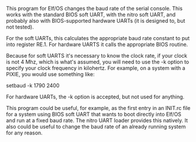 This program for Elf/OS changes the baud rate of the serial console. This works with the standard BIOS soft UART, with the nitro soft UART, and probably also with BIOS-supported hardware UARTs (it is designed to, but not tested).

For the soft UARTs, this calculates the appropriate baud rate constant to put into register RE.1. For hardware UARTS it calls the appropriate BIOS routine.

Because for soft UARTS it's necessary to know the clock rate, if your clock is not 4 Mhz, which is what's assumed, you will need to use the -k option to specify your clock frequency in kilohertz. For example, on a system with a PIXIE, you would use something like:

setbaud -k 1790 2400

For hardware UARTs, the -k option is accepted, but not used for anything.

This program could be useful, for example, as the first entry in an INIT.rc file for a system using BIOS soft UART that wants to boot directly into Elf/OS and run at a fixed baud rate. The nitro UART loader provides this natively. It also could be useful to change the baud rate of an already running system for any reason.


